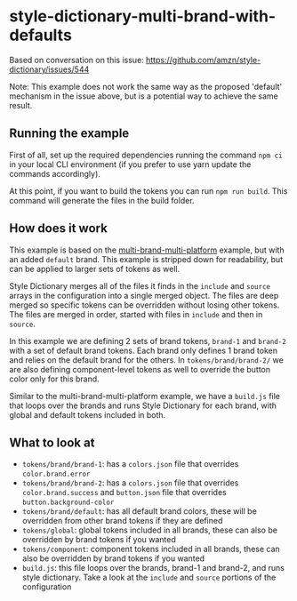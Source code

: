 # style-dictionary-multi-brand-with-defaults

Based on conversation on this issue: https://github.com/amzn/style-dictionary/issues/544

Note: This example does not work the same way as the proposed 'default' mechanism in the issue above, but is a potential way to achieve the same result. 
## Running the example

First of all, set up the required dependencies running the command `npm ci` in your local CLI environment (if you prefer to use yarn update the commands accordingly).

At this point, if you want to build the tokens you can run `npm run build`. This command will generate the files in the build folder.

## How does it work

This example is based on the [multi-brand-multi-platform](https://github.com/amzn/style-dictionary/tree/main/examples/advanced/multi-brand-multi-platform) example, but with an added `default` brand. This example is stripped down for readability, but can be applied to larger sets of tokens as well. 

Style Dictionary merges all of the files it finds in the `include` and `source` arrays in the configuration into a single merged object. The files are deep merged so specific tokens can be overridden without losing other tokens. The files are merged in order, started with files in `include` and then in `source`. 

In this example we are defining 2 sets of brand tokens, `brand-1` and `brand-2` with a set of default brand tokens. Each brand only defines 1 brand token and relies on the default brand for the others. In `tokens/brand/brand-2/` we are also defining component-level tokens as well to override the button color only for this brand. 

Similar to the multi-brand-multi-platform example, we have a `build.js` file that loops over the brands and runs Style Dictionary for each brand, with global and default tokens included in both. 
## What to look at

* `tokens/brand/brand-1`: has a `colors.json` file that overrides `color.brand.error`
* `tokens/brand/brand-2`: has a `colors.json` file that overrides `color.brand.success` and `button.json` file that overrides `button.background-color`
* `tokens/brand/default`: has all default brand colors, these will be overridden from other brand tokens if they are defined
* `tokens/global`: global tokens included in all brands, these can also be overridden by brand tokens if you wanted
* `tokens/component`: component tokens included in all brands, these can also be overridden by brand tokens if you wanted
* `build.js`: this file loops over the brands, brand-1 and brand-2, and runs style dictionary. Take a look at the `include` and `source` portions of the configuration
